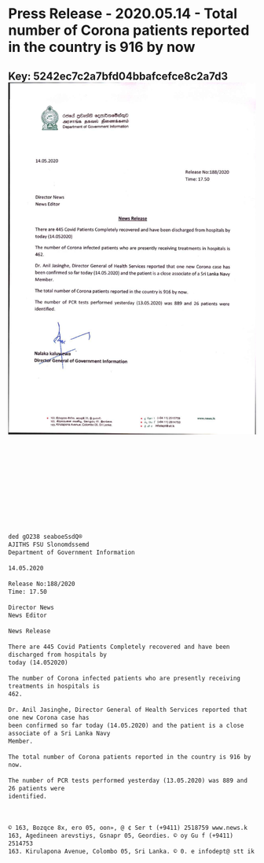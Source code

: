 # Press Release - 2020.05.14 - Total number of Corona patients reported in the country is 916 by now 
Key: 5242ec7c2a7bfd04bbafcefce8c2a7d3 
![img](img/5242ec7c2a7bfd04bbafcefce8c2a7d3.jpg)
---
```
   
  
    
   
  
   
  
   
  
  

ded gO238 seaboeSsdQ®
AJITHS FSU Slonomdssemd
Department of Government Information

14.05.2020

Release No:188/2020
Time: 17.50

Director News
News Editor

News Release

There are 445 Covid Patients Completely recovered and have been discharged from hospitals by
today (14.052020)

The number of Corona infected patients who are presently receiving treatments in hospitals is
462.

Dr. Anil Jasinghe, Director General of Health Services reported that one new Corona case has
been confirmed so far today (14.05.2020) and the patient is a close associate of a Sri Lanka Navy
Member.

The total number of Corona patients reported in the country is 916 by now.

The number of PCR tests performed yesterday (13.05.2020) was 889 and 26 patients were
identified.

 

© 163, Bozqce 8x, ero 05, oon», @ ¢ Ser t (+9411) 2518759 www.news.k
163, Agedineen arevstiys, Gsnapr 05, Geordies. © oy Gu f (+9411) 2514753
163. Kirulapona Avenue, Colombo 05, Sri Lanka. © 0. e infodept@ stt ik

 

 

```
